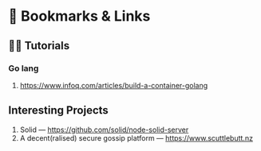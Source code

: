 # 🔗 Bookmarks & Links

## 👩‍🏫 Tutorials

### Go lang

1. https://www.infoq.com/articles/build-a-container-golang

## Interesting Projects

1. Solid — https://github.com/solid/node-solid-server
2. A decent(ralised) secure gossip platform — https://www.scuttlebutt.nz